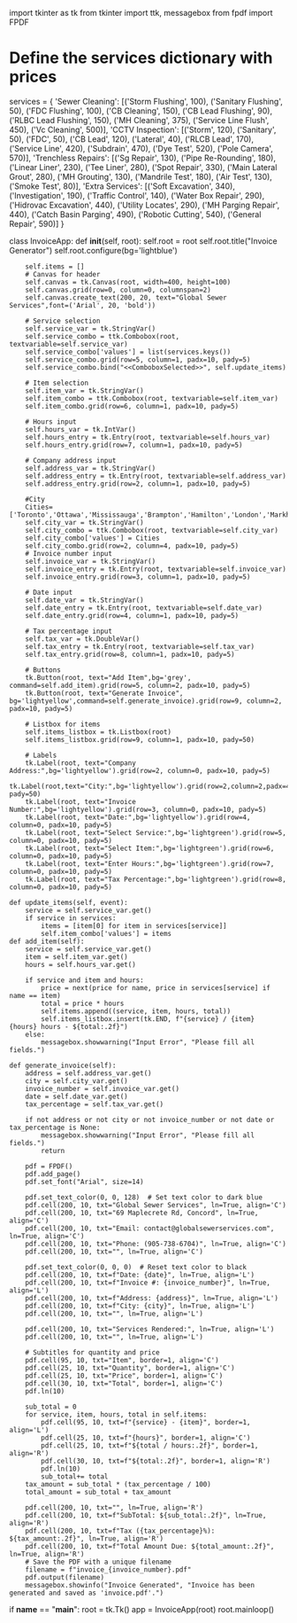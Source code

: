 import tkinter as tk
from tkinter import ttk, messagebox
from fpdf import FPDF



# Define the services dictionary with prices
services = {
    'Sewer Cleaning': [('Storm Flushing', 100), ('Sanitary Flushing', 50), ('FDC Flushing', 100), ('CB Cleaning', 150),
                       ('CB Lead Flushing', 90), ('RLBC Lead Flushing', 150), ('MH Cleaning', 375),
                       ('Service Line Flush', 450), ('Vc Cleaning', 500)],
    'CCTV Inspection': [('Storm', 120), ('Sanitary', 50), ('FDC', 50), ('CB Lead', 120), ('Lateral', 40),
                        ('RLCB Lead', 170), ('Service Line', 420), ('Subdrain', 470), ('Dye Test', 520),
                        ('Pole Camera', 570)],
    'Trenchless Repairs': [('Sg Repair', 130), ('Pipe Re-Rounding', 180), ('Linear Liner', 230), ('Tee Liner', 280),
                           ('Spot Repair', 330), ('Main Lateral Grout', 280), ('MH Grouting', 130),
                           ('Mandrile Test', 180), ('Air Test', 130), ('Smoke Test', 80)],
    'Extra Services': [('Soft Excavation', 340), ('Investigation', 190), ('Traffic Control', 140),
                       ('Water Box Repair', 290), ('Hidrovac Excavation', 440), ('Utility Locates', 290),
                       ('MH Parging Repair', 440), ('Catch Basin Parging', 490), ('Robotic Cutting', 540),
                       ('General Repair', 590)]
}



class InvoiceApp:
    def __init__(self, root):
        self.root = root
        self.root.title("Invoice Generator")
        self.root.configure(bg='lightblue')

        self.items = []
        # Canvas for header
        self.canvas = tk.Canvas(root, width=400, height=100)
        self.canvas.grid(row=0, column=0, columnspan=2)
        self.canvas.create_text(200, 20, text="Global Sewer Services",font=('Arial', 20, 'bold'))

        # Service selection
        self.service_var = tk.StringVar()
        self.service_combo = ttk.Combobox(root, textvariable=self.service_var)
        self.service_combo['values'] = list(services.keys())
        self.service_combo.grid(row=5, column=1, padx=10, pady=5)
        self.service_combo.bind("<<ComboboxSelected>>", self.update_items)

        # Item selection
        self.item_var = tk.StringVar()
        self.item_combo = ttk.Combobox(root, textvariable=self.item_var)
        self.item_combo.grid(row=6, column=1, padx=10, pady=5)

        # Hours input
        self.hours_var = tk.IntVar()
        self.hours_entry = tk.Entry(root, textvariable=self.hours_var)
        self.hours_entry.grid(row=7, column=1, padx=10, pady=5)

        # Company address input
        self.address_var = tk.StringVar()
        self.address_entry = tk.Entry(root, textvariable=self.address_var)
        self.address_entry.grid(row=2, column=1, padx=10, pady=5)

        #City
        Cities=['Toronto','Ottawa','Mississauga','Brampton','Hamilton','London','Markham','Vaughan','Kitchener','Windsor']
        self.city_var = tk.StringVar()
        self.city_combo = ttk.Combobox(root, textvariable=self.city_var)
        self.city_combo['values'] = Cities
        self.city_combo.grid(row=2, column=4, padx=10, pady=5)
        # Invoice number input
        self.invoice_var = tk.StringVar()
        self.invoice_entry = tk.Entry(root, textvariable=self.invoice_var)
        self.invoice_entry.grid(row=3, column=1, padx=10, pady=5)

        # Date input
        self.date_var = tk.StringVar()
        self.date_entry = tk.Entry(root, textvariable=self.date_var)
        self.date_entry.grid(row=4, column=1, padx=10, pady=5)

        # Tax percentage input
        self.tax_var = tk.DoubleVar()
        self.tax_entry = tk.Entry(root, textvariable=self.tax_var)
        self.tax_entry.grid(row=8, column=1, padx=10, pady=5)

        # Buttons
        tk.Button(root, text="Add Item",bg='grey', command=self.add_item).grid(row=5, column=2, padx=10, pady=5)
        tk.Button(root, text="Generate Invoice", bg='lightyellow',command=self.generate_invoice).grid(row=9, column=2, padx=10, pady=5)

        # Listbox for items
        self.items_listbox = tk.Listbox(root)
        self.items_listbox.grid(row=9, column=1, padx=10, pady=50)

        # Labels
        tk.Label(root, text="Company Address:",bg='lightyellow').grid(row=2, column=0, padx=10, pady=5)
        tk.Label(root,text="City:",bg='lightyellow').grid(row=2,column=2,padx=40, pady=50)
        tk.Label(root, text="Invoice Number:",bg='lightyellow').grid(row=3, column=0, padx=10, pady=5)
        tk.Label(root, text="Date:",bg='lightyellow').grid(row=4, column=0, padx=10, pady=5)
        tk.Label(root, text="Select Service:",bg='lightgreen').grid(row=5, column=0, padx=10, pady=5)
        tk.Label(root, text="Select Item:",bg='lightgreen').grid(row=6, column=0, padx=10, pady=5)
        tk.Label(root, text="Enter Hours:",bg='lightgreen').grid(row=7, column=0, padx=10, pady=5)
        tk.Label(root, text="Tax Percentage:",bg='lightgreen').grid(row=8, column=0, padx=10, pady=5)

    def update_items(self, event):
        service = self.service_var.get()
        if service in services:
            items = [item[0] for item in services[service]]
            self.item_combo['values'] = items
    def add_item(self):
        service = self.service_var.get()
        item = self.item_var.get()
        hours = self.hours_var.get()

        if service and item and hours:
            price = next(price for name, price in services[service] if name == item)
            total = price * hours
            self.items.append((service, item, hours, total))
            self.items_listbox.insert(tk.END, f"{service} / {item}  {hours} hours - ${total:.2f}")
        else:
            messagebox.showwarning("Input Error", "Please fill all fields.")

    def generate_invoice(self):
        address = self.address_var.get()
        city = self.city_var.get()
        invoice_number = self.invoice_var.get()
        date = self.date_var.get()
        tax_percentage = self.tax_var.get()

        if not address or not city or not invoice_number or not date or tax_percentage is None:
            messagebox.showwarning("Input Error", "Please fill all fields.")
            return

        pdf = FPDF()
        pdf.add_page()
        pdf.set_font("Arial", size=14)

        pdf.set_text_color(0, 0, 128)  # Set text color to dark blue
        pdf.cell(200, 10, txt="Global Sewer Services", ln=True, align='C')
        pdf.cell(200, 10, txt="69 Maplecrete Rd, Concord", ln=True, align='C')
        pdf.cell(200, 10, txt="Email: contact@globalsewerservices.com", ln=True, align='C')
        pdf.cell(200, 10, txt="Phone: (905-738-6704)", ln=True, align='C')
        pdf.cell(200, 10, txt="", ln=True, align='C')

        pdf.set_text_color(0, 0, 0)  # Reset text color to black
        pdf.cell(200, 10, txt=f"Date: {date}", ln=True, align='L')
        pdf.cell(200, 10, txt=f"Invoice #: {invoice_number}", ln=True, align='L')
        pdf.cell(200, 10, txt=f"Address: {address}", ln=True, align='L')
        pdf.cell(200, 10, txt=f"City: {city}", ln=True, align='L')
        pdf.cell(200, 10, txt="", ln=True, align='L')

        pdf.cell(200, 10, txt="Services Rendered:", ln=True, align='L')
        pdf.cell(200, 10, txt="", ln=True, align='L')

        # Subtitles for quantity and price
        pdf.cell(95, 10, txt="Item", border=1, align='C')
        pdf.cell(25, 10, txt="Quantity", border=1, align='C')
        pdf.cell(25, 10, txt="Price", border=1, align='C')
        pdf.cell(30, 10, txt="Total", border=1, align='C')
        pdf.ln(10)

        sub_total = 0
        for service, item, hours, total in self.items:
            pdf.cell(95, 10, txt=f"{service} - {item}", border=1, align='L')
            pdf.cell(25, 10, txt=f"{hours}", border=1, align='C')
            pdf.cell(25, 10, txt=f"${total / hours:.2f}", border=1, align='R')
            pdf.cell(30, 10, txt=f"${total:.2f}", border=1, align='R')
            pdf.ln(10)
            sub_total+= total
        tax_amount = sub_total * (tax_percentage / 100)
        total_amount = sub_total + tax_amount

        pdf.cell(200, 10, txt="", ln=True, align='R')
        pdf.cell(200, 10, txt=f"SubTotal: ${sub_total:.2f}", ln=True, align='R')
        pdf.cell(200, 10, txt=f"Tax ({tax_percentage}%): ${tax_amount:.2f}", ln=True, align='R')
        pdf.cell(200, 10, txt=f"Total Amount Due: ${total_amount:.2f}", ln=True, align='R')
        # Save the PDF with a unique filename
        filename = f"invoice_{invoice_number}.pdf"
        pdf.output(filename)
        messagebox.showinfo("Invoice Generated", "Invoice has been generated and saved as 'invoice.pdf'.")

if __name__ == "__main__":
    root = tk.Tk()
    app = InvoiceApp(root)
    root.mainloop()
